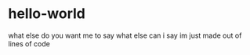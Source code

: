 # hello-world
what else do you want me to say
what else can i say
im just made out of lines of code
